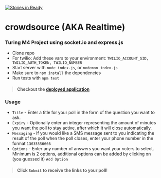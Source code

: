 [![Stories in Ready](https://badge.waffle.io/jasonpilz/crowdsource.png?label=ready&title=Ready)](https://waffle.io/jasonpilz/crowdsource)
# crowdsource (AKA Realtime)

### Turing M4 Project using socket.io and express.js

* Clone repo
* For twilio: Add these vars to your environment: `TWILIO_ACCOUNT_SID, TWILIO_AUTH_TOKEN, TWILIO_NUMBER`
* Start server with `node index.js`, or `nodemon index.js`
* Make sure to `npm install` the dependencies
* Run tests with `npm test`

>#### Checkout the [deployed application](https://turingcrowdsource.herokuapp.com/)

### Usage

* `Title` - Enter a title for your poll in the form of the question you want to ask.
* `Expiry` - Optionally enter an integer representing the amount of minutes you want the
poll to stay active, after which it will close automatically.
* `Messaging` - If you would like a SMS message sent to you indicating the result
of the poll when the poll closes, enter your phone number in the format `13035556666`
* `Options` - Enter any number of answers you want your voters to select. Minimum
is 2 options, additional options can be added by clicking on (you guessed it) `Add Option`

>#### Click `Submit` to receive the links to your poll!
